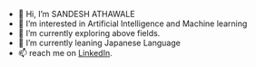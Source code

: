 - 👋 Hi, I’m SANDESH ATHAWALE
- 👀 I’m interested in Artificial Intelligence and Machine learning
- 🌱 I’m currently exploring above fields.
- 💞️ I’m currently leaning Japanese Language
- 📫 reach me on [LinkedIn](https://www.linkedin.com/in/sandesh-athawale-b60676191/).

<!---
sandesh1409/sandesh1409 is a ✨ special ✨ repository because its `README.md` (this file) appears on your GitHub profile.
You can click the Preview link to take a look at your changes.
--->
